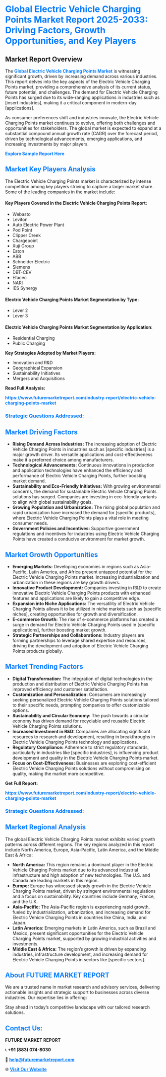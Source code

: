 <h1 style="color: #007BFF;">Global Electric Vehicle Charging Points Market Report 2025-2033: Driving Factors, Growth Opportunities, and Key Players</h1>

<section id="overview">
<h2>Market Report Overview</h2>
<p>The <a href="https://www.futuremarketreport.com/industry-report/electric-vehicle-charging-points-market" style="color: #007BFF; text-decoration: none;"><strong>Global Electric Vehicle Charging Points Market</strong></a> is witnessing significant growth, driven by increasing demand across various industries. This report delves into the key aspects of the Electric Vehicle Charging Points market, providing a comprehensive analysis of its current status, future potential, and challenges. The demand for Electric Vehicle Charging Points has surged due to its wide-ranging applications in industries such as [insert industries], making it a critical component in modern-day [applications].</p>
<p>As consumer preferences shift and industries innovate, the Electric Vehicle Charging Points market continues to evolve, offering both challenges and opportunities for stakeholders. The global market is expected to expand at a substantial compound annual growth rate (CAGR) over the forecast period, driven by technological advancements, emerging applications, and increasing investments by major players.</p>
</section>

<section id="overview">
<p><a href="https://www.futuremarketreport.com/request-sample/reportId=55013" style="color: #007BFF; text-decoration: none;"><strong>Explore Sample Report Here</strong></a></p>
</section>

<section id="key-players">
<h2 style="color: #007BFF;">Market Key Players Analysis</h2>
<p>The Electric Vehicle Charging Points market is characterized by intense competition among key players striving to capture a larger market share. Some of the leading companies in the market include:</p>
<h4>Key Players Covered in the Electric Vehicle Charging Points Report:</h4>
<ul><li>Webasto</li><li>Leviton</li><li>Auto Electric Power Plant</li><li>Pod Point</li><li>Clipper Creek</li><li>Chargepoint</li><li>Xuji Group</li><li>Eaton</li><li>ABB</li><li>Schneider Electric</li><li>Siemens</li><li>DBT-CEV</li><li>Efacec</li><li>NARI</li><li>IES Synergy</li></ul>
<h4>Electric Vehicle Charging Points Market Segmentation by Type:</h4>
<ul><li>Lever 2</li><li>Lever 3</li></ul>

<h4>Electric Vehicle Charging Points Market Segmentation by Application:</h4>
<ul><li>Residential Charging</li><li>Public Charging</li></ul>
<p><strong>Key Strategies Adopted by Market Players:</strong></p>
<ul>
<li>Innovation and R&D</li>
<li>Geographical Expansion</li>
<li>Sustainability Initiatives</li>
<li>Mergers and Acquisitions</li>
</ul>
</section>

<section>
<p><strong>Read Full Analysis: </strong></p><a href="https://www.futuremarketreport.com/industry-report/electric-vehicle-charging-points-market" style="color: #007BFF; text-decoration: none;"><strong>https://www.futuremarketreport.com/industry-report/electric-vehicle-charging-points-market</strong></a>
<h3 style="color: #007BFF;">Strategic Questions Addressed:</h3>
</section>

<section id="driving-factors">
<h2 style="color: #007BFF;">Market Driving Factors</h2>
<ul>
<li><strong>Rising Demand Across Industries:</strong> The increasing adoption of Electric Vehicle Charging Points in industries such as [specific industries] is a major growth driver. Its versatile applications and cost-effectiveness make it a preferred choice among manufacturers.</li>
<li><strong>Technological Advancements:</strong> Continuous innovations in production and application technologies have enhanced the efficiency and performance of Electric Vehicle Charging Points, further boosting market demand.</li>
<li><strong>Sustainability and Eco-Friendly Initiatives:</strong> With growing environmental concerns, the demand for sustainable Electric Vehicle Charging Points solutions has surged. Companies are investing in eco-friendly variants to align with global sustainability goals.</li>
<li><strong>Growing Population and Urbanization:</strong> The rising global population and rapid urbanization have increased the demand for [specific products], where Electric Vehicle Charging Points plays a vital role in meeting consumer needs.</li>
<li><strong>Government Policies and Incentives:</strong> Supportive government regulations and incentives for industries using Electric Vehicle Charging Points have created a conducive environment for market growth.</li>
</ul>
</section>

<section id="growth-opportunities">
<h2 style="color: #007BFF;">Market Growth Opportunities</h2>
<ul>
<li><strong>Emerging Markets:</strong> Developing economies in regions such as Asia-Pacific, Latin America, and Africa present untapped potential for the Electric Vehicle Charging Points market. Increasing industrialization and urbanization in these regions are key growth drivers.</li>
<li><strong>Innovative Product Development:</strong> Companies investing in R&D to create innovative Electric Vehicle Charging Points products with enhanced features and applications are likely to gain a competitive edge.</li>
<li><strong>Expansion into Niche Applications:</strong> The versatility of Electric Vehicle Charging Points allows it to be utilized in niche markets such as [specific niches], creating opportunities for growth and diversification.</li>
<li><strong>E-commerce Growth:</strong> The rise of e-commerce platforms has created a surge in demand for Electric Vehicle Charging Points used in [specific applications], further boosting market growth.</li>
<li><strong>Strategic Partnerships and Collaborations:</strong> Industry players are forming partnerships to leverage shared expertise and resources, driving the development and adoption of Electric Vehicle Charging Points products globally.</li>
</ul>
</section>

<section id="trending-factors">
<h2 style="color: #007BFF;">Market Trending Factors</h2>
<ul>
<li><strong>Digital Transformation:</strong> The integration of digital technologies in the production and distribution of Electric Vehicle Charging Points has improved efficiency and customer satisfaction.</li>
<li><strong>Customization and Personalization:</strong> Consumers are increasingly seeking personalized Electric Vehicle Charging Points solutions tailored to their specific needs, prompting companies to offer customizable options.</li>
<li><strong>Sustainability and Circular Economy:</strong> The push towards a circular economy has driven demand for recyclable and reusable Electric Vehicle Charging Points solutions.</li>
<li><strong>Increased Investment in R&D:</strong> Companies are allocating significant resources to research and development, resulting in breakthroughs in Electric Vehicle Charging Points technology and applications.</li>
<li><strong>Regulatory Compliance:</strong> Adherence to strict regulatory standards, particularly in industries like [specific industries], is influencing product development and quality in the Electric Vehicle Charging Points market.</li>
<li><strong>Focus on Cost-Effectiveness:</strong> Businesses are exploring cost-efficient Electric Vehicle Charging Points solutions without compromising on quality, making the market more competitive.</li>
</ul>
</section>

<section>
<p><strong>Get Full Report: </strong></p><a href="https://www.futuremarketreport.com/industry-report/electric-vehicle-charging-points-market" style="color: #007BFF; text-decoration: none;"><strong>https://www.futuremarketreport.com/industry-report/electric-vehicle-charging-points-market</strong></a>
<h3 style="color: #007BFF;">Strategic Questions Addressed:</h3>
</section>


<section id="regional-analysis">
<h2 style="color: #007BFF;">Market Regional Analysis</h2>
<p>The global Electric Vehicle Charging Points market exhibits varied growth patterns across different regions. The key regions analyzed in this report include North America, Europe, Asia-Pacific, Latin America, and the Middle East & Africa:</p>
<ul>
<li><strong>North America:</strong> This region remains a dominant player in the Electric Vehicle Charging Points market due to its advanced industrial infrastructure and high adoption of new technologies. The U.S. and Canada are leading markets in this region.</li>
<li><strong>Europe:</strong> Europe has witnessed steady growth in the Electric Vehicle Charging Points market, driven by stringent environmental regulations and a focus on sustainability. Key countries include Germany, France, and the U.K.</li>
<li><strong>Asia-Pacific:</strong> The Asia-Pacific region is experiencing rapid growth, fueled by industrialization, urbanization, and increasing demand for Electric Vehicle Charging Points in countries like China, India, and Japan.</li>
<li><strong>Latin America:</strong> Emerging markets in Latin America, such as Brazil and Mexico, present significant opportunities for the Electric Vehicle Charging Points market, supported by growing industrial activities and investments.</li>
<li><strong>Middle East & Africa:</strong> The region’s growth is driven by expanding industries, infrastructure development, and increasing demand for Electric Vehicle Charging Points in sectors like [specific sectors].</li>
</ul>
</section>

<footer>
<h2 style="color: #007BFF;">About FUTURE MARKET REPORT</h2>
<p>We are a trusted name in market research and advisory services, delivering actionable insights and strategic support to businesses across diverse industries. Our expertise lies in offering:</p>

<p>Stay ahead in today’s competitive landscape with our tailored research solutions.</p>

<h2 style="color: #007BFF;">Contact Us:</h2>
<p><strong>FUTURE MARKET REPORT</strong></p>
<p>📞 <strong>+91 (883) 074-8030</strong></p>
<p>📧 <strong><a href="mailto:help@futuremarketreport.com" style="color: #007BFF;">help@futuremarketreport.com</a></strong></p>
<p>🌐 <strong><a href="https://www.futuremarketreport.com/" style="color: #007BFF;">Visit Our Website</a></strong></p>
</footer>